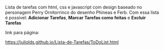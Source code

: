 Lista de tarefas com html, css e javascript com design baseado no personagem Perry Ornitorrinco do desenho Phineas e Ferb.
Com essa lista é possível: **Adicionar Tarefas**, **Marcar Tarefas como feitas** e **Excluir Tarefas**

link para página:

https://juliolds.github.io/Lista-de-Tarefas/ToDoList.html
